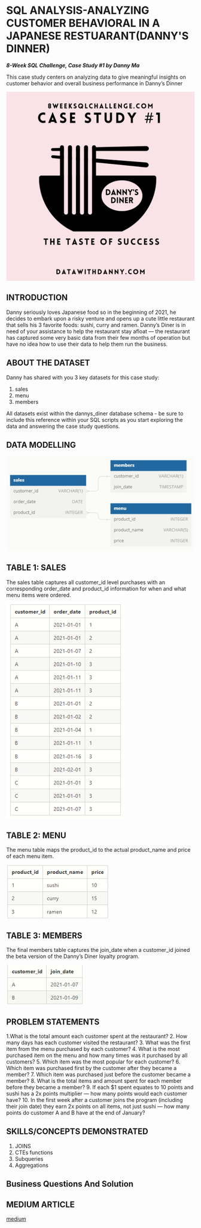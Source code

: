 # SQL ANALYSIS-ANALYZING CUSTOMER BEHAVIORAL IN A JAPANESE RESTUARANT(DANNY'S DINNER)

**_8-Week SQL Challenge, Case Study #1 by Danny Ma_**

This case study centers on analyzing data to give meaningful insights on customer behavior and overall business performance in Danny’s Dinner

![](Danny_dinner.png)

## INTRODUCTION

Danny seriously loves Japanese food so in the beginning of 2021, he decides to embark upon a risky venture and opens up a cute little restaurant that sells his 3 favorite foods: sushi, curry and ramen.
Danny’s Diner is in need of your assistance to help the restaurant stay afloat — the restaurant has captured some very basic data from their few months of operation but have no idea how to use their data to help them run the business.

## ABOUT THE DATASET

Danny has shared with you 3 key datasets for this case study:

1. sales
2. menu
3. members

All datasets exist within the dannys_diner database schema - be sure to include this reference within your SQL scripts as you start exploring the data and answering the case study questions.

## DATA MODELLING

![](Entity_diagram.png)

## TABLE 1: SALES 

The sales table captures all customer_id level purchases with an corresponding order_date and product_id information for when and what menu items were ordered.

![](sales.png)

## TABLE 2: MENU

The menu table maps the product_id to the actual product_name and price of each menu item.

![](menu.png)

## TABLE 3: MEMBERS

The final members table captures the join_date when a customer_id joined the beta version of the Danny’s Diner loyalty program.

![](members.png)

## PROBLEM STATEMENTS

1.What is the total amount each customer spent at the restaurant?
2. How many days has each customer visited the restaurant?
3. What was the first item from the menu purchased by each customer?
4. What is the most purchased item on the menu and how many times was it purchased by all customers?
5. Which item was the most popular for each customer?
6. Which item was purchased first by the customer after they became a member?
7. Which item was purchased just before the customer became a member?
8. What is the total items and amount spent for each member before they became a member?
9. If each $1 spent equates to 10 points and sushi has a 2x points multiplier — how many points would each customer have?
10. In the first week after a customer joins the program (including their join date) they earn 2x points on all items, not just sushi — how many points do customer A and B have at the end of January?

## SKILLS/CONCEPTS DEMONSTRATED

1. JOINS
2. CTEs functions
3. Subqueries
4. Aggregations

## Business Questions And Solution

## MEDIUM ARTICLE

[medium](https://medium.com/@roshetheefirst/sql-analysis-analysing-customer-behaviour-in-a-japanese-restuarant-dannys-dinner-17dcb7e612e9)

